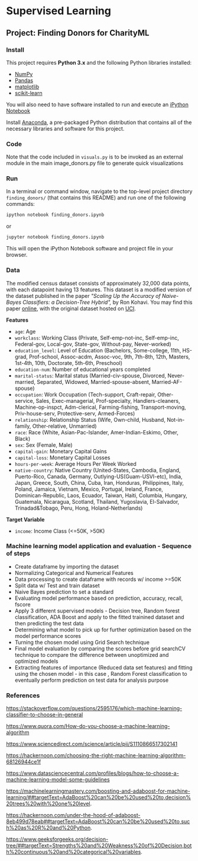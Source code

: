 # Supervised Learning

## Project: Finding Donors for CharityML

### Install

This project requires **Python 3.x** and the following Python libraries installed:

- [NumPy](http://www.numpy.org/)
- [Pandas](http://pandas.pydata.org)
- [matplotlib](http://matplotlib.org/)
- [scikit-learn](http://scikit-learn.org/stable/)

You will also need to have software installed to run and execute an [iPython Notebook](http://ipython.org/notebook.html)

Install [Anaconda](https://www.continuum.io/downloads), a pre-packaged Python distribution that contains all of the necessary libraries and software for this project.

### Code

Note that the code included in `visuals.py` is to be invoked as an external module in the main image_donors.py file to generate quick visualizations 

### Run

In a terminal or command window, navigate to the top-level project directory `finding_donors/` (that contains this README) and run one of the following commands:

```bash
ipython notebook finding_donors.ipynb
```  
or
```bash
jupyter notebook finding_donors.ipynb
```

This will open the iPython Notebook software and project file in your browser.

### Data

The modified census dataset consists of approximately 32,000 data points, with each datapoint having 13 features. This dataset is a modified version of the dataset published in the paper *"Scaling Up the Accuracy of Naive-Bayes Classifiers: a Decision-Tree Hybrid",* by Ron Kohavi. You may find this paper [online](https://www.aaai.org/Papers/KDD/1996/KDD96-033.pdf), with the original dataset hosted on [UCI](https://archive.ics.uci.edu/ml/datasets/Census+Income).

**Features**
- `age`: Age
- `workclass`: Working Class (Private, Self-emp-not-inc, Self-emp-inc, Federal-gov, Local-gov, State-gov, Without-pay, Never-worked)
- `education_level`: Level of Education (Bachelors, Some-college, 11th, HS-grad, Prof-school, Assoc-acdm, Assoc-voc, 9th, 7th-8th, 12th, Masters, 1st-4th, 10th, Doctorate, 5th-6th, Preschool)
- `education-num`: Number of educational years completed
- `marital-status`: Marital status (Married-civ-spouse, Divorced, Never-married, Separated, Widowed, Married-spouse-absent, Married-AF-spouse)
- `occupation`: Work Occupation (Tech-support, Craft-repair, Other-service, Sales, Exec-managerial, Prof-specialty, Handlers-cleaners, Machine-op-inspct, Adm-clerical, Farming-fishing, Transport-moving, Priv-house-serv, Protective-serv, Armed-Forces)
- `relationship`: Relationship Status (Wife, Own-child, Husband, Not-in-family, Other-relative, Unmarried)
- `race`: Race (White, Asian-Pac-Islander, Amer-Indian-Eskimo, Other, Black)
- `sex`: Sex (Female, Male)
- `capital-gain`: Monetary Capital Gains
- `capital-loss`: Monetary Capital Losses
- `hours-per-week`: Average Hours Per Week Worked
- `native-country`: Native Country (United-States, Cambodia, England, Puerto-Rico, Canada, Germany, Outlying-US(Guam-USVI-etc), India, Japan, Greece, South, China, Cuba, Iran, Honduras, Philippines, Italy, Poland, Jamaica, Vietnam, Mexico, Portugal, Ireland, France, Dominican-Republic, Laos, Ecuador, Taiwan, Haiti, Columbia, Hungary, Guatemala, Nicaragua, Scotland, Thailand, Yugoslavia, El-Salvador, Trinadad&Tobago, Peru, Hong, Holand-Netherlands)

**Target Variable**
- `income`: Income Class (<=50K, >50K)

### Machine learning model application and evaluation - Sequence of steps
- Create dataframe by importing the dataset
- Normalizing Categorical and Numerical Features
- Data processing to create dataframe with records w/ income >=50K
- Split data w/ Test and train dataset
- Naive Bayes prediction to set a standard
- Evaluating model performance based on prediction, accuracy, recall, fscore
- Apply 3 different supervised models - Decision tree, Random forest classification, ADA Boost and apply to the fitted trainined dataset and then predicting the test data 
- Determining what model to pick up for further optimization based on the model performance scores
- Turning the chosen model using Grid Search technique
- Final model evaluation by comparing the scores before grid searchCV technique to compare the difference between unoptimized and optimized models
- Extracting features of importance (Reduced data set features) and fitting using the chosen model - in this case , Random Forest classification to eventually perform prediction on test data for analysis purpose

### References

https://stackoverflow.com/questions/2595176/which-machine-learning-classifier-to-choose-in-general

https://www.quora.com/How-do-you-choose-a-machine-learning-algorithm

https://www.sciencedirect.com/science/article/pii/S1110866517302141

https://hackernoon.com/choosing-the-right-machine-learning-algorithm-68126944ce1f

https://www.datasciencecentral.com/profiles/blogs/how-to-choose-a-machine-learning-model-some-guidelines

https://machinelearningmastery.com/boosting-and-adaboost-for-machine-learning/##targetText=AdaBoost%20can%20be%20used%20to,decision%20trees%20with%20one%20level.

https://hackernoon.com/under-the-hood-of-adaboost-8eb499d78eab##targetText=AdaBoost%20can%20be%20used%20to,such%20as%20R%20and%20Python.

https://www.geeksforgeeks.org/decision-tree/##targetText=Strengths%20and%20Weakness%20of%20Decision,both%20continuous%20and%20categorical%20variables.
